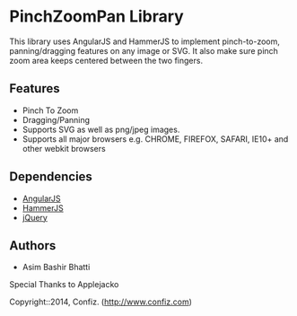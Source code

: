 # PinchZoomPan Library

This library uses AngularJS and HammerJS to implement pinch-to-zoom, panning/dragging features on any image or SVG. It also make sure pinch zoom area keeps centered between the two fingers.

## Features
* Pinch To Zoom
* Dragging/Panning
* Supports SVG as well as png/jpeg images.
* Supports all major browsers e.g. CHROME, FIREFOX, SAFARI, IE10+ and other webkit browsers

## Dependencies
* [AngularJS](https://angularjs.org/)
* [HammerJS](http://eightmedia.github.io/hammer.js/)
* [jQuery](http://jquery.com/download/)

## Authors
* Asim Bashir Bhatti

Special Thanks to Applejacko

Copyright::2014, Confiz. (http://www.confiz.com)
